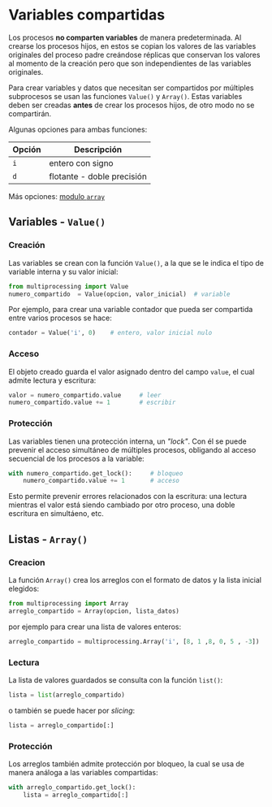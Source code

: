 # Variables compartidas




Los procesos **no comparten variables** de manera predeterminada.
Al crearse los procesos hijos,
en estos se copian los valores de las variables originales del proceso padre
creándose réplicas que conservan los valores al momento de la creación
pero que son independientes de las variables originales.


Para crear variables y datos
que necesitan ser compartidos por
múltiples subprocesos se usan las funciones `Value()` y `Array()`.
Estas variables deben ser creadas **antes**
de crear los procesos hijos,
de otro modo no se compartirán.


Algunas opciones para ambas funciones:

|Opción| Descripción |
|---|---|
|`i`| entero con signo |
|`d`| flotante - doble precisión |




Más opciones: [modulo `array`](https://docs.python.org/es/3.13/library/array.html#module-array)


## Variables - `Value()`

### Creación

Las variables se crean con la función `Value()`,
a la que se le indica el tipo de variable interna y su valor inicial:

```python title="variable compartida - crear"
from multiprocessing import Value
numero_compartido  = Value(opcion, valor_inicial)  # variable
```

Por ejemplo, para crear una variable contador que pueda ser compartida entre varios procesos se hace: 

```python title="variable compartida - ejemplo""
contador = Value('i', 0)    # entero, valor inicial nulo
```

### Acceso

El objeto creado guarda el valor asignado dentro del campo `value`,
el cual admite lectura y escritura:

```python title="variable compartida - leer y modificar"
valor = numero_compartido.value     # leer
numero_compartido.value += 1        # escribir
```

### Protección

Las variables tienen una protección interna,
un *"lock"*.
Con él se puede prevenir el acceso simultáneo de múltiples procesos,
obligando al acceso secuencial de los procesos a la variable:


```python title="variable compartida - protección"
with numero_compartido.get_lock():     # bloqueo
    numero_compartido.value += 1       # acceso
```

Esto permite prevenir errores relacionados con la escritura:
una lectura mientras el valor está siendo cambiado por otro proceso,
una doble escritura en simultáeno,
etc. 


## Listas - `Array()`


### Creacion

La función `Array()` crea los arreglos
con el formato de datos y la lista inicial elegidos:

```python title="arreglo compartido - crear"
from multiprocessing import Array
arreglo_compartido = Array(opcion, lista_datos)
```

por ejemplo para crear una lista de valores enteros:

```python title="arreglo compartido - ejemplo"
arreglo_compartido = multiprocessing.Array('i', [8, 1 ,8, 0, 5 , -3])
```

###  Lectura

La lista de valores guardados se consulta con la función `list()`:

```python title="variable compartida - lectura"
lista = list(arreglo_compartido)
```
o también se puede hacer por *slicing*:

```python title="variable compartida - lectura"
lista = arreglo_compartido[:]
```

### Protección

Los arreglos también admite protección por bloqueo,
la cual se usa de manera análoga a las variables compartidas:

```python title="variable compartida - protección"
with arreglo_compartido.get_lock():
    lista = arreglo_compartido[:]
```